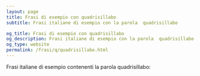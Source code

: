 ```yaml
---
layout: page
title: Frasi di esempio con quadrisillabo 
subtitle: Frasi italiane di esempio con la parola  quadrisillabo

og_title: Frasi di esempio con quadrisillabo 
og_description: Frasi italiane di esempio con la parola  quadrisillabo
og_type: website
permalink: /frasi/q/quadrisillabo.html
---
```


Frasi italiane di esempio contenenti la parola quadrisillabo:


